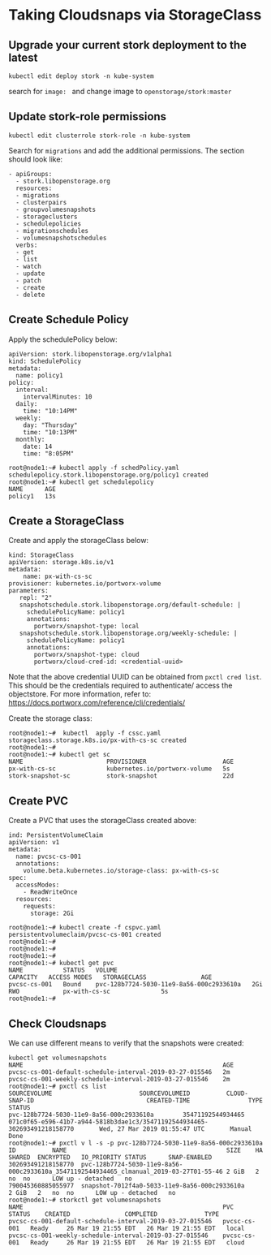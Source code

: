 # Taking Cloudsnaps via StorageClass

## Upgrade your current stork deployment to the latest
```
kubectl edit deploy stork -n kube-system
```
search for `image: ` and change image to `openstorage/stork:master`

## Update stork-role permissions
```
kubectl edit clusterrole stork-role -n kube-system
```
Search for `migrations` and add the additional permissions. The section should look like:
```
- apiGroups:
  - stork.libopenstorage.org
  resources:
  - migrations
  - clusterpairs
  - groupvolumesnapshots
  - storageclusters
  - schedulepolicies
  - migrationschedules
  - volumesnapshotschedules
  verbs:
  - get
  - list
  - watch
  - update
  - patch
  - create
  - delete
  ```


## Create Schedule Policy
Apply the schedulePolicy below:
```
apiVersion: stork.libopenstorage.org/v1alpha1
kind: SchedulePolicy
metadata:
  name: policy1
policy:
  interval:
    intervalMinutes: 10
  daily:
    time: "10:14PM"
  weekly:
    day: "Thursday"
    time: "10:13PM"
  monthly:
    date: 14
    time: "8:05PM"
```

```
root@node1:~# kubectl apply -f schedPolicy.yaml
schedulepolicy.stork.libopenstorage.org/policy1 created
root@node1:~# kubectl get schedulepolicy
NAME      AGE
policy1   13s
```

## Create a StorageClass
Create and apply the storageClass below:
```
kind: StorageClass
apiVersion: storage.k8s.io/v1
metadata:
    name: px-with-cs-sc
provisioner: kubernetes.io/portworx-volume
parameters:
   repl: "2"
   snapshotschedule.stork.libopenstorage.org/default-schedule: |
     schedulePolicyName: policy1
     annotations:
       portworx/snapshot-type: local
   snapshotschedule.stork.libopenstorage.org/weekly-schedule: |
     schedulePolicyName: policy1
     annotations:
       portworx/snapshot-type: cloud
       portworx/cloud-cred-id: <credential-uuid>
```
Note that the above credential UUID can be obtained from `pxctl cred list`. This should be the credentials required to authenticate/ access the objectstore. For more information, refer to: https://docs.portworx.com/reference/cli/credentials/


Create the storage class:
```
root@node1:~#  kubectl  apply -f cssc.yaml
storageclass.storage.k8s.io/px-with-cs-sc created
root@node1:~#
root@node1:~# kubectl get sc
NAME                       PROVISIONER                     AGE
px-with-cs-sc              kubernetes.io/portworx-volume   5s
stork-snapshot-sc          stork-snapshot                  22d
```


## Create PVC
Create a PVC that uses the storageClass created above:
```
ind: PersistentVolumeClaim
apiVersion: v1
metadata:
  name: pvcsc-cs-001
  annotations:
    volume.beta.kubernetes.io/storage-class: px-with-cs-sc
spec:
  accessModes:
    - ReadWriteOnce
  resources:
    requests:
      storage: 2Gi
```

```
root@node1:~# kubectl create -f cspvc.yaml
persistentvolumeclaim/pvcsc-cs-001 created
root@node1:~#
root@node1:~#
root@node1:~#
root@node1:~# kubectl get pvc
NAME           STATUS   VOLUME                                     CAPACITY   ACCESS MODES   STORAGECLASS               AGE
pvcsc-cs-001   Bound    pvc-128b7724-5030-11e9-8a56-000c2933610a   2Gi        RWO            px-with-cs-sc              5s
root@node1:~#
```
## Check Cloudsnaps
We can use different means to verify that the snapshots were created:
```
kubectl get volumesnapshots
NAME                                                       AGE
pvcsc-cs-001-default-schedule-interval-2019-03-27-015546   2m
pvcsc-cs-001-weekly-schedule-interval-2019-03-27-015546    2m
root@node1:~# pxctl cs list
SOURCEVOLUME						SOURCEVOLUMEID			CLOUD-SNAP-ID								CREATED-TIME				TYPE		STATUS
pvc-128b7724-5030-11e9-8a56-000c2933610a		35471192544934465		071c0f65-e596-41b7-a944-5818b3dae1c3/35471192544934465-302693491218158770		Wed, 27 Mar 2019 01:55:47 UTC		Manual		Done
root@node1:~# pxctl v l -s -p pvc-128b7724-5030-11e9-8a56-000c2933610a
ID			NAME											SIZE	HA	SHARED	ENCRYPTED	IO_PRIORITY	STATUS		SNAP-ENABLED
302693491218158770	pvc-128b7724-5030-11e9-8a56-000c2933610a_35471192544934465_clmanual_2019-03-27T01-55-46	2 GiB	2	no	no		LOW	up - detached	no
790045360885055977	snapshot-7012f4a0-5033-11e9-8a56-000c2933610a						2 GiB	2	no	no		LOW	up - detached	no
root@node1:~# storkctl get volumesnapshots
NAME                                                       PVC            STATUS    CREATED               COMPLETED             TYPE
pvcsc-cs-001-default-schedule-interval-2019-03-27-015546   pvcsc-cs-001   Ready     26 Mar 19 21:55 EDT   26 Mar 19 21:55 EDT   local
pvcsc-cs-001-weekly-schedule-interval-2019-03-27-015546    pvcsc-cs-001   Ready     26 Mar 19 21:55 EDT   26 Mar 19 21:55 EDT   cloud
```

